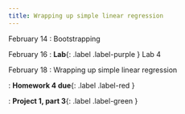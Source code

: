 ```yaml
---
title: Wrapping up simple linear regression
---
```


February 14
: Bootstrapping

February 16
: **Lab**{: .label .label-purple } Lab 4

February 18
: Wrapping up simple linear regression

: **Homework 4 due**{: .label .label-red }

: **Project 1, part 3**{: .label .label-green }